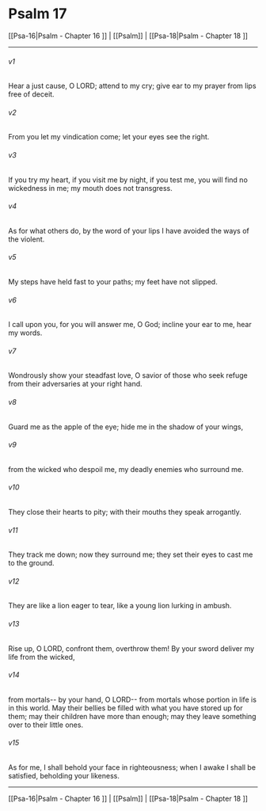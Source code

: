 # Psalm 17

[[Psa-16|Psalm - Chapter 16 ]] | [[Psalm]] | [[Psa-18|Psalm - Chapter 18 ]]
***

###### v1
Hear a just cause, O LORD; attend to my cry; give ear to my prayer from lips free of deceit.
###### v2
From you let my vindication come; let your eyes see the right.
###### v3
If you try my heart, if you visit me by night, if you test me, you will find no wickedness in me; my mouth does not transgress.
###### v4
As for what others do, by the word of your lips I have avoided the ways of the violent.
###### v5
My steps have held fast to your paths; my feet have not slipped.
###### v6
I call upon you, for you will answer me, O God; incline your ear to me, hear my words.
###### v7
Wondrously show your steadfast love, O savior of those who seek refuge from their adversaries at your right hand.
###### v8
Guard me as the apple of the eye; hide me in the shadow of your wings,
###### v9
from the wicked who despoil me, my deadly enemies who surround me.
###### v10
They close their hearts to pity; with their mouths they speak arrogantly.
###### v11
They track me down; now they surround me; they set their eyes to cast me to the ground.
###### v12
They are like a lion eager to tear, like a young lion lurking in ambush.
###### v13
Rise up, O LORD, confront them, overthrow them! By your sword deliver my life from the wicked,
###### v14
from mortals-- by your hand, O LORD-- from mortals whose portion in life is in this world. May their bellies be filled with what you have stored up for them; may their children have more than enough; may they leave something over to their little ones.
###### v15
As for me, I shall behold your face in righteousness; when I awake I shall be satisfied, beholding your likeness.

***

[[Psa-16|Psalm - Chapter 16 ]] | [[Psalm]] | [[Psa-18|Psalm - Chapter 18 ]]
